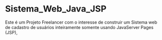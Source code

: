 # Sistema_Web_Java_JSP
Este é um Projeto Freelancer com o interesse de construir um Sistema web de cadastro de usuários inteiramente somente usando JavaServer Pages (JSP), 
